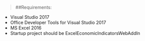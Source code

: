 >##Requirements:

- Visual Studio 2017
- Office Developer Tools for Visual Studio 2017
- MS Excel 2016
- Startup project should be ExcelEconomicIndicatorsWebAddIn
